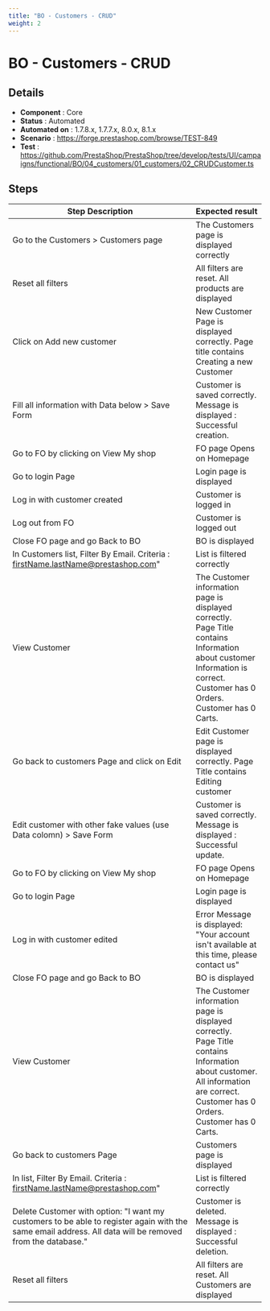 ```yaml
---
title: "BO - Customers - CRUD"
weight: 2
---
```


# BO - Customers - CRUD
## Details
* **Component** : Core
* **Status** : Automated
* **Automated on** : 1.7.8.x, 1.7.7.x, 8.0.x, 8.1.x
* **Scenario** : https://forge.prestashop.com/browse/TEST-849
* **Test** : https://github.com/PrestaShop/PrestaShop/tree/develop/tests/UI/campaigns/functional/BO/04_customers/01_customers/02_CRUDCustomer.ts

## Steps
| Step Description | Expected result |
| ----- | ----- |
| Go to the Customers > Customers page | The Customers page is displayed correctly |
| Reset all filters | All filters are reset. All products are displayed |
| Click on Add new customer | New Customer Page is displayed correctly. Page title contains Creating a new Customer |
| Fill all information with Data below > Save Form | Customer is saved correctly. Message is displayed : Successful creation. |
| Go to FO by clicking on View My shop | FO page Opens on Homepage |
| Go to login Page | Login page is displayed |
| Log in with customer created | Customer is logged in |
| Log out from FO | Customer is logged out |
| Close FO page and go Back to BO | BO is displayed |
| In Customers list, Filter By Email. Criteria : firstName.lastName@prestashop.com" | List is filtered correctly |
| View Customer | The Customer information page is displayed correctly.<br>Page Title contains Information about customer<br>Information is correct.<br>Customer has 0 Orders.<br>Customer has 0 Carts. |
| Go back to customers Page and click on Edit | Edit Customer page is displayed correctly. Page Title contains Editing customer |
| Edit customer with other fake values (use Data colomn) > Save Form | Customer is saved correctly. Message is displayed : Successful update. |
| Go to FO by clicking on View My shop | FO page Opens on Homepage |
| Go to login Page | Login page is displayed |
| Log in with customer edited | Error Message is displayed: "Your account isn't available at this time, please contact us" |
| Close FO page and go Back to BO | BO is displayed |
| View Customer | The Customer information page is displayed correctly.<br>Page Title contains Information about customer.<br>All information are correct.<br>Customer has 0 Orders.<br>Customer has 0 Carts. |
| Go back to customers Page | Customers page is displayed |
| In list, Filter By Email. Criteria : firstName.lastName@prestashop.com" | List is filtered correctly |
| Delete Customer with option: "I want my customers to be able to register again with the same email address. All data will be removed from the database." | Customer is deleted.<br>Message is displayed : Successful deletion. |
| Reset all filters | All filters are reset. All Customers are displayed |
